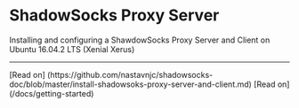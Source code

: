 # ShadowSocks Proxy Server
Installing and configuring a ShawdowSocks Proxy Server and Client on Ubuntu 16.04.2 LTS (Xenial Xerus)
<hr>
[Read on] (https://github.com/nastavnjc/shadowsocks-doc/blob/master/install-shadowsoks-proxy-server-and-client.md)
[Read on] (/docs/getting-started)
